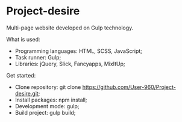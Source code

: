 # Project-desire

Multi-page website developed on Gulp technology.

What is used:

- Programming languages: HTML, SCSS, JavaScript;
- Task runner: Gulp;
- Libraries: jQuery, Slick, Fancyapps, MixItUp;

Get started:

- Clone repository: git clone https://github.com/User-960/Project-desire.git;
- Install packages: npm install;
- Development mode: gulp;
- Build project: gulp build;
